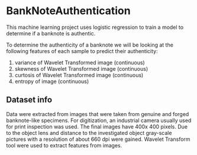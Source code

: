 # BankNoteAuthentication
This machine learning project uses logistic regression to train a model
to determine if a banknote is authentic.</br>

To determine the authenticity of a banknote we will be looking at the following 
features of each sample to predict their authenticity:</br>
1. variance of Wavelet Transformed image (continuous)</br>
2. skewness of Wavelet Transformed image (continuous)</br>
3. curtosis of Wavelet Transformed image (continuous)</br>
4. entropy of image (continuous) 

## Dataset info

Data were extracted from images that were taken from genuine and forged banknote-like specimens. For digitization, an industrial camera usually used for print 
inspection was used. The final images have 400x 400 pixels. Due to the object lens and distance to the investigated object gray-scale pictures with a resolution of 
about 660 dpi were gained. Wavelet Transform tool were used to extract features from images.
